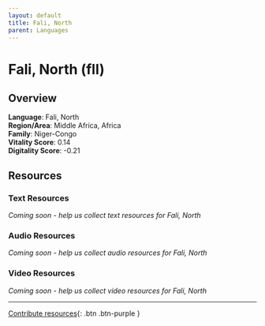 ```yaml
---
layout: default
title: Fali, North
parent: Languages
---
```


# Fali, North (fll)

## Overview

**Language**: Fali, North  
**Region/Area**: Middle Africa, Africa  
**Family**: Niger-Congo  
**Vitality Score**: 0.14  
**Digitality Score**: -0.21  

## Resources

### Text Resources
*Coming soon - help us collect text resources for Fali, North*

### Audio Resources
*Coming soon - help us collect audio resources for Fali, North*

### Video Resources
*Coming soon - help us collect video resources for Fali, North*

---

[Contribute resources](https://fairtrain.github.io/){: .btn .btn-purple }
